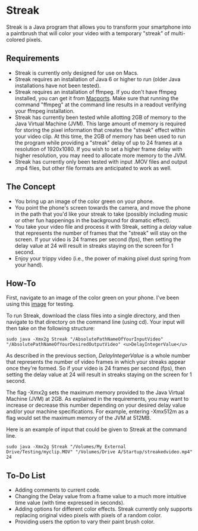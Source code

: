 Streak
======

Streak is a Java program that allows you to transform your smartphone into a paintbrush that will color your video with a temporary "streak" of multi-colored pixels.  

Requirements
------------

* Streak is currently only designed for use on Macs. 
* Streak requires an installation of Java 6 or higher to run (older Java installations have not been tested).    
* Streak requires an installation of ffmpeg.  If you don't have ffmpeg installed, you can get it from [Macports](http://www.macports.org/).  Make sure that running the command "ffmpeg" at the command line results in a readout verifying your ffmpeg installation.
* Streak has currently been tested while allotting 2GB of memory to the Java Virtual Machine (JVM).  This large amount of memory is required for storing the pixel information that creates the "streak" effect within your video clip.  At this time, the 2GB of memory has been used to run the program while providing a "streak" delay of up to 24 frames at a resolution of 1920x1080.  If you wish to set a higher frame delay with higher resolution, you may need to allocate more memory to the JVM.
* Streak has currently only been tested with input .MOV files and output .mp4 files, but other file formats are anticipated to work as well.  


The Concept
-----------
* You bring up an image of the color green on your phone.
* You point the phone's screen towards the camera, and move the phone in the path that you'd like your streak to take (possibly including music or other fun happenings in the background for dramatic effect).  
* You take your video file and process it with Streak, setting a *delay* value that represents the number of frames that the "streak" will stay on the screen.  If your video is 24 frames per second (fps), then setting the delay value at 24 will result in streaks staying on the screen for 1 second.  
* Enjoy your trippy video (i.e., the power of making pixel dust spring from your hand).  


How-To
------

First, navigate to an image of the color green on your phone.  I've been using this [image](http://2.bp.blogspot.com/-2sqlpdOHQzU/TzvySTSe-QI/AAAAAAAABXk/UhcaaKL_n9c/s1600/iphone-wallpaper-flashy-green.jpg) for testing.  

To run Streak, download the class files into a single directory, and then navigate to that directory on the command line (using cd). Your input will then take on the following structure:

	sudo java -Xmx2g Streak "/AbsolutePathNameOfYourInputVideo" "/AbsolutePathNameOfYourDesiredOutputVideo" <u>DelayIntegerValue</u>

As described in the previous section, *DelayIntegerValue* is a whole number that represents the number of video frames in which your streaks appear once they're formed. So if your video is 24 frames per second (fps), then setting the delay value at 24 will result in streaks staying on the screen for 1 second. 

The flag -Xmx2g sets the maximum memory provided to the Java Virtual Machine (JVM) at 2GB.  As explained in the requirements, you may want to increase or decrease this number depending on your desired delay value and/or your machine specifications. For example, entering -Xmx512m as a flag would set the maximum memory of the JVM at 512MB.  

Here is an example of input that could be given to Streak at the command line.  

	sudo java -Xmx2g Streak "/Volumes/My External Drive/Testing/myclip.MOV" "/Volumes/Drive A/Startup/streakedvideo.mp4" 24


To-Do List
----------
* Adding comments to current code.
* Changing the Delay value from a frame value to a much more intuitive time value (with time expressed in seconds).
* Adding options for different color effects. Streak currently only supports replacing original video pixels with pixels of a random color.  
* Providing users the option to vary their paint brush color.
